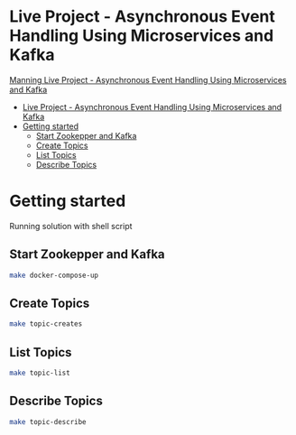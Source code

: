# Live Project - Asynchronous Event Handling Using Microservices and Kafka
[Manning Live Project - Asynchronous Event Handling Using Microservices and Kafka](https://www.manning.com/liveproject/asynchronous-event-handling-using-microservices-and-kafka)

- [Live Project - Asynchronous Event Handling Using Microservices and Kafka](#live-project---asynchronous-event-handling-using-microservices-and-kafka)
- [Getting started](#getting-started)
  - [Start Zookepper and Kafka](#start-zookepper-and-kafka)
  - [Create Topics](#create-topics)
  - [List Topics](#list-topics)
  - [Describe Topics](#describe-topics)

# Getting started
Running solution with shell script

## Start Zookepper and Kafka

```bash
make docker-compose-up
```

## Create Topics

```bash
make topic-creates
```

## List Topics

```bash
make topic-list
```

## Describe Topics

```bash
make topic-describe
```
